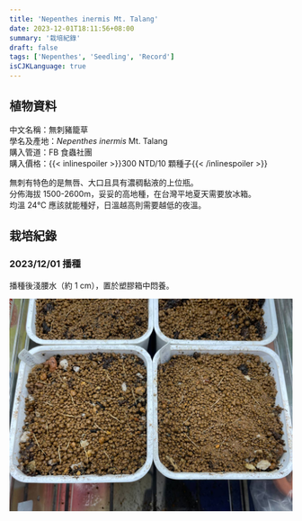 ```yaml
---
title: 'Nepenthes inermis Mt. Talang'
date: 2023-12-01T18:11:56+08:00
summary: '栽培紀錄'
draft: false
tags: ['Nepenthes', 'Seedling', 'Record']
isCJKLanguage: true
---
```


## 植物資料

中文名稱：無刺豬籠草  
學名及產地：*Nepenthes inermis* Mt. Talang  
購入管道：FB 食蟲社團  
購入價格：{{< inlinespoiler >}}300 NTD/10 顆種子{{< /inlinespoiler >}}  

無刺有特色的是無唇、大口且具有濃稠黏液的上位瓶。  
分佈海拔 1500-2600m，妥妥的高地種，在台灣平地夏天需要放冰箱。  
均溫 24℃ 應該就能種好，日溫越高則需要越低的夜溫。  

## 栽培紀錄

### 2023/12/01 播種

播種後淺腰水（約 1 cm），置於塑膠箱中悶養。  

![2023-12-01](./images/2023-12-01.jpg)
